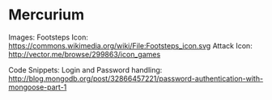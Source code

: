 # Mercurium
Images:
Footsteps Icon: https://commons.wikimedia.org/wiki/File:Footsteps_icon.svg
Attack Icon: http://vector.me/browse/299863/icon_games

Code Snippets:
Login and Password handling: http://blog.mongodb.org/post/32866457221/password-authentication-with-mongoose-part-1